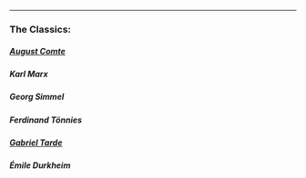 ---
### The Classics:
##### [August Comte](https://ivdanila.github.io/sociological-theory/comte.html)
##### Karl Marx 
##### Georg Simmel
##### Ferdinand Tönnies
##### [Gabriel Tarde](https://ivdanila.github.io/sociological-theory/tarde.html)
##### Émile Durkheim

